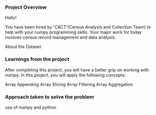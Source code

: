 ### Project Overview

 Hello!

You have been hired by 'CACT'(Census Analysis and Collection Team) to help with your numpy programming skills. Your major work for today involves census record management and data analysis.

About the Dataset



### Learnings from the project

 After completing this project, you will have a better grip on working with numpy. In this project, you will apply the following concepts:

Array Appending
Array Slicing
Array Filtering
Array Aggregation


### Approach taken to solve the problem

 use of numpy and python


